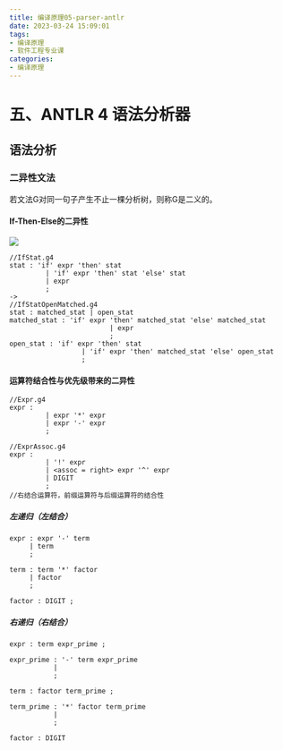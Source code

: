 ```yaml
---
title: 编译原理05-parser-antlr
date: 2023-03-24 15:09:01
tags:
- 编译原理
- 软件工程专业课
categories:
- 编译原理
---
```


# 五、ANTLR 4 语法分析器

## 语法分析

### 二异性文法

若文法G对同一句子产生不止一棵分析树，则称G是二义的。

#### If-Then-Else的二异性

![](/pic/compilers-05-01.png)

```
//IfStat.g4
stat : 'if' expr 'then' stat
		 | 'if' expr 'then' stat 'else' stat
		 | expr
		 ;
->
//IfStatOpenMatched.g4
stat : matched_stat | open_stat
matched_stat : 'if' expr 'then' matched_stat 'else' matched_stat
						 | expr
						 ;
open_stat : 'if' expr 'then' stat
				  | 'if' expr 'then' matched_stat 'else' open_stat
				  ;
```

#### 运算符结合性与优先级带来的二异性

```
//Expr.g4
expr :
		 | expr '*' expr
		 | expr '-' expr
		 ;
		 
//ExprAssoc.g4
expr :
		 | '!' expr
		 | <assoc = right> expr '^' expr
		 | DIGIT
		 ;
//右结合运算符，前缀运算符与后缀运算符的结合性
```

##### 左递归（左结合）

```
expr : expr '-' term
     | term
     ;
     
term : term '*' factor
     | factor
     ;
     
factor : DIGIT ;
```

##### 右递归（右结合）

```
expr : term expr_prime ;

expr_prime : '-' term expr_prime
           | 
           ;
         
term : factor term_prime ;

term_prime : '*' factor term_prime
           |
           ;
           
factor : DIGIT
```

